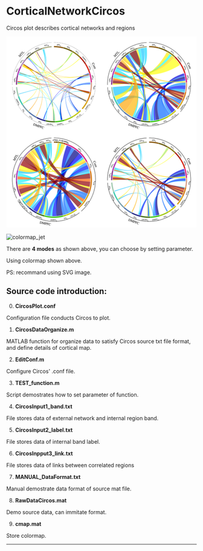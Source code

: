 # CorticalNetworkCircos
 Circos plot describes cortical networks and regions

![DemoCircos](./CircosDemoOutput/circos_4mode.png)

![colormap_jet](https://ww2.mathworks.cn/help/releases/R2020a/matlab/ref/colormap_jet_zh_CN.png)

There are **4 modes** as shown above, you can choose by setting parameter.

Using colormap shown above.

PS: recommand using SVG image.

## Source code introduction:

0. **CircosPlot.conf**

Configuration file conducts Circos to plot.

1. **CircosDataOrganize.m**

MATLAB function for organize data to satisfy Circos source txt file format, and define details of cortical map.

2. **EditConf.m**

Configure Circos' .conf file.

3. **TEST_function.m**

Script demostrates how to set parameter of function.

4. **CircosInput1_band.txt**

File stores data of external network and internal region band.

5. **CircosInput2_label.txt**

File stores data of internal band label.

6. **CircosInpput3_link.txt**

File stores data of links between correlated regions

7. **MANUAL_DataFormat.txt**

Manual demostrate data format of source mat file.

8. **RawDataCircos.mat**

Demo source data, can immitate format.

9. **cmap.mat**

Store colormap.

---

